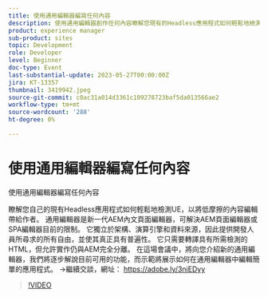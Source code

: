 ```yaml
---
title: 使用通用編輯器編寫任何內容
description: 使用通用編輯器創作任何內容瞭解您現有的Headless應用程式如何輕鬆地檢測UE，使作者的手指輕鬆進行低摩擦的內容編輯。 通用編輯器是新一代AEM內文頁面編輯器，可解決AEM頁面編輯器或SPA編輯器目前的限制。 它獨立於架構、演算引擎和資料來源，因此提供開發人員所尋求的所有自由，並使其真正具有普遍性。 它只需要轉譯具有所需檢測的HTML，但允許實作仍與AEM完全分離。 在這場會議中，將向您介紹新的通用編輯器，我們將逐步解說目前可用的功能，而示範將展示如何在通用編輯器中編輯簡單的應用程式。
product: experience manager
sub-product: sites
topic: Development
role: Developer
level: Beginner
doc-type: Event
last-substantial-update: 2023-05-27T00:00:00Z
jira: KT-13357
thumbnail: 3419942.jpeg
source-git-commit: c0ac31a014d3361c109278723baf5da013566ae2
workflow-type: tm+mt
source-wordcount: '288'
ht-degree: 0%

---
```



# 使用通用編輯器編寫任何內容

使用通用編輯器編寫任何內容

瞭解您自己的現有Headless應用程式如何輕鬆地檢測UE，以將低摩擦的內容編輯帶給作者。 通用編輯器是新一代AEM內文頁面編輯器，可解決AEM頁面編輯器或SPA編輯器目前的限制。 它獨立於架構、演算引擎和資料來源，因此提供開發人員所尋求的所有自由，並使其真正具有普遍性。 它只需要轉譯具有所需檢測的HTML，但允許實作仍與AEM完全分離。 在這場會議中，將向您介紹新的通用編輯器，我們將逐步解說目前可用的功能，而示範將展示如何在通用編輯器中編輯簡單的應用程式。 →繼續交談，網址： https://adobe.ly/3njEDyy

>[!VIDEO](https://video.tv.adobe.com/v/3419942/?learn=on)
